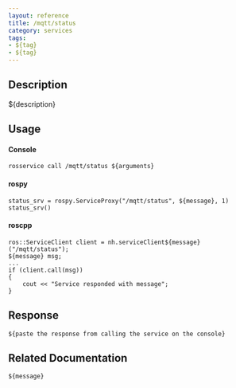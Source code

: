 ```yaml
---
layout: reference
title: /mqtt/status
category: services
tags: 
- ${tag} 
- ${tag}
---
```


## Description
${description}

## Usage
#### Console
```
rosservice call /mqtt/status ${arguments}
```

#### rospy
```
status_srv = rospy.ServiceProxy("/mqtt/status", ${message}, 1)
status_srv()
```

#### roscpp
```
ros::ServiceClient client = nh.serviceClient${message}("/mqtt/status");
${message} msg;
...
if (client.call(msg))
{
    cout << "Service responded with message";
}
```

## Response
```
${paste the response from calling the service on the console}
```

## Related Documentation
``${message}``  